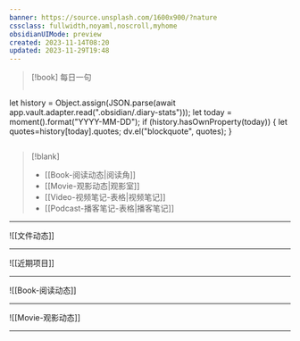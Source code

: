```yaml
---
banner: https://source.unsplash.com/1600x900/?nature
cssclass: fullwidth,noyaml,noscroll,myhome
obsidianUIMode: preview
created: 2023-11-14T08:20
updated: 2023-11-29T19:48
---
```


> [!book] 每日一句
> ```dataviewjs
 let history = Object.assign(JSON.parse(await app.vault.adapter.read(".obsidian/.diary-stats")));
 let today = moment().format("YYYY-MM-DD");
 if (history.hasOwnProperty(today))
 {
 let quotes=history[today].quotes;
 dv.el("blockquote", quotes);
 }
> ```


> [!blank]
> - [[Book-阅读动态|阅读角]]
> - [[Movie-观影动态|观影室]]
> - [[Video-视频笔记-表格|视频笔记]]
> - [[Podcast-播客笔记-表格|播客笔记]]




---


![[文件动态]]

---

![[近期项目]]


---

![[Book-阅读动态]]

---

![[Movie-观影动态]]




---
